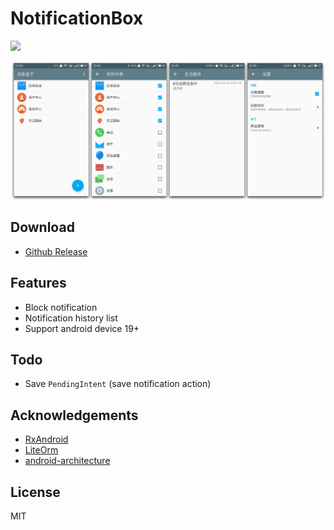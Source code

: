 # NotificationBox

![](app/src/mipmap-xxxhdpi/ic_launcher.png)

![](screenshots.png)

## Download

- [Github Release](https://github.com/gavinliu/NotificationBox/releases)

## Features

* Block notification
* Notification history list
* Support android device 19+

## Todo

* Save ``PendingIntent`` (save notification action)

## Acknowledgements

- [RxAndroid](https://github.com/ReactiveX/RxAndroid)
- [LiteOrm](https://github.com/litesuits/android-lite-orm)
- [android-architecture](https://github.com/googlesamples/android-architecture)

## License

MIT